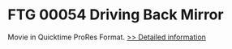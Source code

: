 # FTG 00054 Driving Back Mirror
Movie in Quicktime ProRes Format.
[>> Detailed information](https://secure.shareit.com/shareit/product.html?productid=300618436&affiliateid=200057808)
